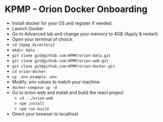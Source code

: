 # KPMP - Orion Docker Onboarding

- Install docker for your OS and register if needed.
- Launch Docker
- Go to Advanced tab and change your memory to 4GB (Apply & restart)
- Open your terminal of choice.
- `cd {kpmp_directory}`
- `mkdir data`
- `git clone git@github.com:KPMP/orion-data.git`
- `git clone git@github.com:KPMP/orion-web.git`
- `git clone git@github.com:KPMP/orion-docker.git`
- `cd orion-docker`
- `cp .env.example .env`
- Modify .env values to match your machine
- `docker-compose up -d`
- Go to orion-web and install and build the react project
  - `cd ../orion-web`
  - `npm install`
  - `npm run build`
- Direct your browser to localhost
